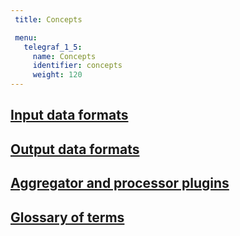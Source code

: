 ```yaml
---
 title: Concepts

 menu:
   telegraf_1_5:
     name: Concepts
     identifier: concepts
     weight: 120
---
```


## [Input data formats](/telegraf/v1.5/concepts/data_formats_input/)

## [Output data formats](/telegraf/v1.5/concepts/data_formats_output/)

## [Aggregator and processor plugins](/telegraf/v1.5/concepts/aggregator_processor_plugins/)

## [Glossary of terms](/telegraf/v1.5/concepts/glossary/)
